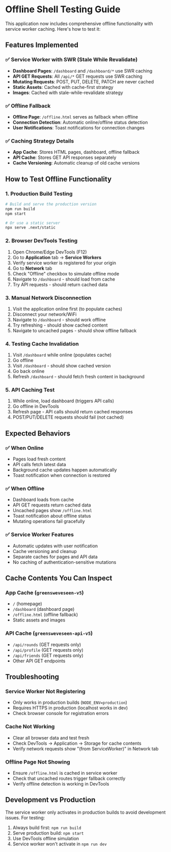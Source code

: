 # Offline Shell Testing Guide

This application now includes comprehensive offline functionality with service worker caching. Here's how to test it:

## Features Implemented

### ✅ Service Worker with SWR (Stale While Revalidate)
- **Dashboard Pages**: `/dashboard` and `/dashboard/*` use SWR caching
- **API GET Requests**: All `/api/*` GET requests use SWR caching  
- **Mutating Requests**: POST, PUT, DELETE, PATCH are never cached
- **Static Assets**: Cached with cache-first strategy
- **Images**: Cached with stale-while-revalidate strategy

### ✅ Offline Fallback
- **Offline Page**: `/offline.html` serves as fallback when offline
- **Connection Detection**: Automatic online/offline status detection
- **User Notifications**: Toast notifications for connection changes

### ✅ Caching Strategy Details
- **App Cache**: Stores HTML pages, dashboard, offline fallback
- **API Cache**: Stores GET API responses separately
- **Cache Versioning**: Automatic cleanup of old cache versions

## How to Test Offline Functionality

### 1. Production Build Testing
```bash
# Build and serve the production version
npm run build
npm start

# Or use a static server
npx serve .next/static
```

### 2. Browser DevTools Testing
1. Open Chrome/Edge DevTools (F12)
2. Go to **Application** tab → **Service Workers**
3. Verify service worker is registered for your origin
4. Go to **Network** tab
5. Check "Offline" checkbox to simulate offline mode
6. Navigate to `/dashboard` - should load from cache
7. Try API requests - should return cached data

### 3. Manual Network Disconnection
1. Visit the application online first (to populate caches)
2. Disconnect your network/WiFi
3. Navigate to `/dashboard` - should work offline
4. Try refreshing - should show cached content
5. Navigate to uncached pages - should show offline fallback

### 4. Testing Cache Invalidation
1. Visit `/dashboard` while online (populates cache)
2. Go offline
3. Visit `/dashboard` - should show cached version
4. Go back online
5. Refresh `/dashboard` - should fetch fresh content in background

### 5. API Caching Test
1. While online, load dashboard (triggers API calls)
2. Go offline in DevTools
3. Refresh page - API calls should return cached responses
4. POST/PUT/DELETE requests should fail (not cached)

## Expected Behaviors

### ✅ When Online
- Pages load fresh content
- API calls fetch latest data
- Background cache updates happen automatically
- Toast notification when connection is restored

### ✅ When Offline  
- Dashboard loads from cache
- API GET requests return cached data
- Uncached pages show `/offline.html`
- Toast notification about offline status
- Mutating operations fail gracefully

### ✅ Service Worker Features
- Automatic updates with user notification
- Cache versioning and cleanup
- Separate caches for pages and API data
- No caching of authentication-sensitive mutations

## Cache Contents You Can Inspect

### App Cache (`greensweveseen-v5`)
- `/` (homepage)
- `/dashboard` (dashboard page)  
- `/offline.html` (offline fallback)
- Static assets and images

### API Cache (`greensweveseen-api-v5`)
- `/api/rounds` (GET requests only)
- `/api/profile` (GET requests only)
- `/api/friends` (GET requests only)
- Other API GET endpoints

## Troubleshooting

### Service Worker Not Registering
- Only works in production builds (`NODE_ENV=production`)
- Requires HTTPS in production (localhost works in dev)
- Check browser console for registration errors

### Cache Not Working
- Clear all browser data and test fresh
- Check DevTools → Application → Storage for cache contents
- Verify network requests show "(from ServiceWorker)" in Network tab

### Offline Page Not Showing
- Ensure `/offline.html` is cached in service worker
- Check that uncached routes trigger fallback correctly
- Verify offline detection is working in DevTools

## Development vs Production

The service worker only activates in production builds to avoid development issues. For testing:

1. Always build first: `npm run build`
2. Serve production build: `npm start` 
3. Use DevTools offline simulation
4. Service worker won't activate in `npm run dev`